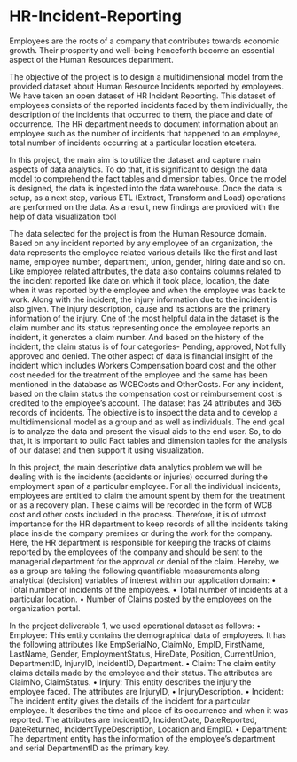 # HR-Incident-Reporting

Employees are the roots of a company that contributes towards economic growth. Their prosperity and well-being henceforth become an essential aspect of the Human Resources department. 

The objective of the project is to design a multidimensional model from the provided dataset about Human Resource Incidents reported by employees. We have taken an open dataset of HR Incident Reporting. This dataset of employees consists of the reported incidents faced by them individually, the description of the incidents that occurred to them, the place and date of occurrence. The HR department needs to document information about an employee such as the number of incidents that happened to an employee, total number of incidents occurring at a particular location etcetera. 

 In this project, the main aim is to utilize the dataset and capture main aspects of data analytics. To do that, it is significant to design the data model to comprehend the fact tables and dimension tables. Once the model is designed, the data is ingested into the data warehouse. Once the data is setup, as a next step, various ETL (Extract, Transform and Load) operations are performed on the data. As a result, new findings are provided with the help of data visualization tool
 
 The data selected for the project is from the Human Resource domain. Based on any incident reported by any employee of an organization, the data represents the employee related various details like the first and last name, employee number, department, union, gender, hiring date and so on. Like employee related attributes, the data also contains columns related to the incident reported like date on which it took place, location, the date when it was reported by the employee and when the employee was back to work. Along with the incident, the injury information due to the incident is also given. The injury description, cause and its actions are the primary information of the injury. One of the most helpful data in the dataset is the claim number and its status representing once the employee reports an incident, it generates a claim number. And based on the history of the incident, the claim status is of four categories- Pending, approved, Not fully approved and denied. The other aspect of data is financial insight of the incident which includes Workers Compensation board cost and the other cost needed for the treatment of the employee and the same has been mentioned in the database as WCBCosts and OtherCosts. For any incident, based on the claim status the compensation cost or reimbursement cost is credited to the employee’s account. 
The dataset has 24 attributes and 365 records of incidents. The objective is to inspect the data and to develop a multidimensional model as a group and as well as individuals. The end goal is to analyze the data and present the visual aids to the end user. So, to do that, it is important to build Fact tables and dimension tables for the analysis of our dataset and then support it using visualization.

In this project, the main descriptive data analytics problem we will be dealing with is the incidents (accidents or injuries) occurred during the employment span of a particular employee. For all the individual incidents, employees are entitled to claim the amount spent by them for the treatment or as a recovery plan. These claims will be recorded in the form of WCB cost and other costs included in the process. Therefore, it is of utmost importance for the HR department to keep records of all the incidents taking place inside the company premises or during the work for the company. Here, the HR department is responsible for keeping the tracks of claims reported by the employees of the company and should be sent to the managerial department for the approval or denial of the claim. 
Hereby, we as a group are taking the following quantifiable measurements along analytical (decision) variables of interest within our application domain:
•	Total number of incidents of the employees.
•	Total number of incidents at a particular location.
•	Number of Claims posted by the employees on the organization portal.

In the project deliverable 1, we used operational dataset as follows:
•	Employee: This entity contains the demographical data of employees. It has the following attributes like EmpSerialNo, ClaimNo, EmpID, FirstName, LastName, Gender,     EmploymentStatus, HireDate, Position, CurrentUnion, DepartmentID, InjuryID, IncidentID, Department.
•	Claim: The claim entity claims details made by the employee and their status. The attributes are ClaimNo, ClaimStatus.
•	Injury: This entity describes the injury the employee faced. The attributes are InjuryID,
•	InjuryDescription.
•	Incident: The incident entity gives the details of the incident for a particular employee. It describes the time and place of its occurrence and when it was reported. The attributes are IncidentID, IncidentDate, DateReported, DateReturned, IncidentTypeDescription, Location and EmpID.
•	Department: The department entity has the information of the employee’s department and serial DepartmentID as the primary key.



